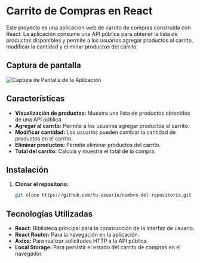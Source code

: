# Carrito de Compras en React

Este proyecto es una aplicación web de carrito de compras construida con React. La aplicación consume una API pública para obtener la lista de productos disponibles y permite a los usuarios agregar productos al carrito, modificar la cantidad y eliminar productos del carrito.

## Captura de pantalla

![Captura de Pantalla de la Aplicación](assets/carrito-compras.png)

## Características

- **Visualización de productos:** Muestra una lista de productos obtenidos de una API pública.
- **Agregar al carrito:** Permite a los usuarios agregar productos al carrito.
- **Modificar cantidad:** Los usuarios pueden cambiar la cantidad de productos en el carrito.
- **Eliminar productos:** Permite eliminar productos del carrito.
- **Total del carrito:** Calcula y muestra el total de la compra.

## Instalación

1. **Clonar el repositorio:**

   ```bash
   git clone https://github.com/tu-usuario/nombre-del-repositorio.git

## Tecnologías Utilizadas

- **React:** Biblioteca principal para la construcción de la interfaz de usuario.
- **React Router:** Para la navegación en la aplicación.
- **Axios:** Para realizar solicitudes HTTP a la API pública.
- **Local Storage:** Para persistir el estado del carrito de compras en el navegador.

